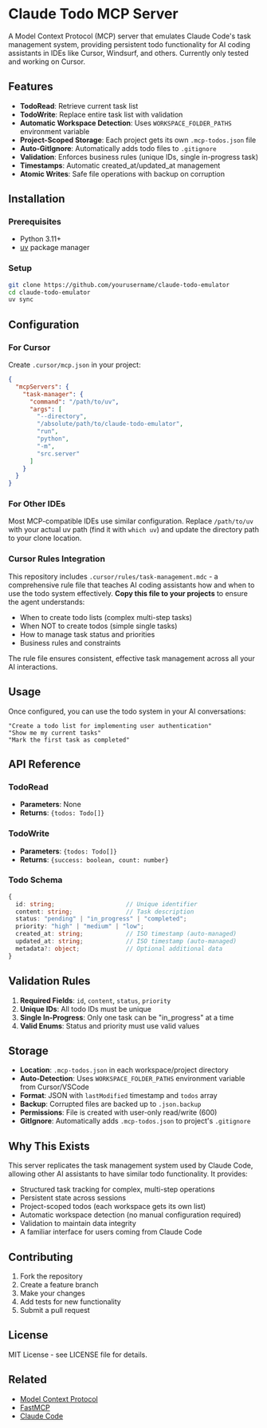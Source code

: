 # Claude Todo MCP Server

A Model Context Protocol (MCP) server that emulates Claude Code's task management system, providing persistent todo functionality for AI coding assistants in IDEs like Cursor, Windsurf, and others. Currently only tested and working on Cursor.

## Features

- **TodoRead**: Retrieve current task list
- **TodoWrite**: Replace entire task list with validation
- **Automatic Workspace Detection**: Uses `WORKSPACE_FOLDER_PATHS` environment variable
- **Project-Scoped Storage**: Each project gets its own `.mcp-todos.json` file
- **Auto-GitIgnore**: Automatically adds todo files to `.gitignore`
- **Validation**: Enforces business rules (unique IDs, single in-progress task)
- **Timestamps**: Automatic created_at/updated_at management
- **Atomic Writes**: Safe file operations with backup on corruption

## Installation

### Prerequisites

- Python 3.11+
- [uv](https://github.com/astral-sh/uv) package manager

### Setup

```bash
git clone https://github.com/yourusername/claude-todo-emulator
cd claude-todo-emulator
uv sync
```

## Configuration

### For Cursor

Create `.cursor/mcp.json` in your project:

```json
{
  "mcpServers": {
    "task-manager": {
      "command": "/path/to/uv",
      "args": [
        "--directory",
        "/absolute/path/to/claude-todo-emulator",
        "run",
        "python",
        "-m",
        "src.server"
      ]
    }
  }
}
```

### For Other IDEs

Most MCP-compatible IDEs use similar configuration. Replace `/path/to/uv` with your actual uv path (find it with `which uv`) and update the directory path to your clone location.

### Cursor Rules Integration

This repository includes `.cursor/rules/task-management.mdc` - a comprehensive rule file that teaches AI coding assistants how and when to use the todo system effectively. **Copy this file to your projects** to ensure the agent understands:

- When to create todo lists (complex multi-step tasks)
- When NOT to create todos (simple single tasks)
- How to manage task status and priorities
- Business rules and constraints

The rule file ensures consistent, effective task management across all your AI interactions.

## Usage

Once configured, you can use the todo system in your AI conversations:

```
"Create a todo list for implementing user authentication"
"Show me my current tasks"
"Mark the first task as completed"
```

## API Reference

### TodoRead

- **Parameters**: None
- **Returns**: `{todos: Todo[]}`

### TodoWrite

- **Parameters**: `{todos: Todo[]}`
- **Returns**: `{success: boolean, count: number}`

### Todo Schema

```typescript
{
  id: string;                    // Unique identifier
  content: string;               // Task description
  status: "pending" | "in_progress" | "completed";
  priority: "high" | "medium" | "low";
  created_at: string;            // ISO timestamp (auto-managed)
  updated_at: string;            // ISO timestamp (auto-managed)
  metadata?: object;             // Optional additional data
}
```

## Validation Rules

1. **Required Fields**: `id`, `content`, `status`, `priority`
2. **Unique IDs**: All todo IDs must be unique
3. **Single In-Progress**: Only one task can be "in_progress" at a time
4. **Valid Enums**: Status and priority must use valid values

## Storage

- **Location**: `.mcp-todos.json` in each workspace/project directory
- **Auto-Detection**: Uses `WORKSPACE_FOLDER_PATHS` environment variable from Cursor/VSCode
- **Format**: JSON with `lastModified` timestamp and `todos` array
- **Backup**: Corrupted files are backed up to `.json.backup`
- **Permissions**: File is created with user-only read/write (600)
- **GitIgnore**: Automatically adds `.mcp-todos.json` to project's `.gitignore`

## Why This Exists

This server replicates the task management system used by Claude Code, allowing other AI assistants to have similar todo functionality. It provides:

- Structured task tracking for complex, multi-step operations
- Persistent state across sessions
- Project-scoped todos (each workspace gets its own list)
- Automatic workspace detection (no manual configuration required)
- Validation to maintain data integrity
- A familiar interface for users coming from Claude Code

## Contributing

1. Fork the repository
2. Create a feature branch
3. Make your changes
4. Add tests for new functionality
5. Submit a pull request

## License

MIT License - see LICENSE file for details.

## Related

- [Model Context Protocol](https://modelcontextprotocol.io/)
- [FastMCP](https://gofastmcp.com/)
- [Claude Code](https://www.anthropic.com/claude-code)
